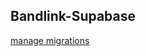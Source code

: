 ## Bandlink-Supabase

[manage migrations](https://supabase.com/docs/reference/cli/supabase-migration)
